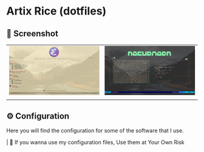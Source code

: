 # Artix Rice (dotfiles)


## 📸 Screenshot

|                                                           |                                                 |
|:---------------------------------------------------------:|:-----------------------------------------------:|
| ![Emacs mu4e](.local/share/artix-res/emacs_dashboard.png) | ![Vim bash](.local/share/artix-res/vim-fzf.png) |
|                                                           |                                                 |

## ⚙ Configuration
Here you will find the configuration for some of the software that I use.


| 📢 If you wanna use my configuration files, Use them at Your Own Risk

